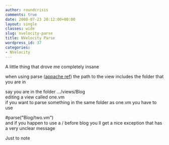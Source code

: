 ```yaml
---
author: roundcrisis
comments: true
date: 2008-07-23 20:12:00+00:00
layout: single
classes: wide
slug: nvelocity-parse
title: NVelocity Parse
wordpress_id: 37
categories:
- NVelocity
---
```


A little thing that drove me completely insane  
  
when using parse ([appache ref](http://velocity.apache.org/engine/releases/velocity-1.5/vtl-reference-guide.html)) the path to the view includes the folder that you are in  
  
say you are in the folder .../views/Blog  
editing a view called one.vm  
if you want to parse something in the same folder as one.vm you have to use  
  
#parse("Blog/two.vm")  
and if you happen to use a / before blog you ll get a nice exception that has a very unclear message  
  
Just to note
